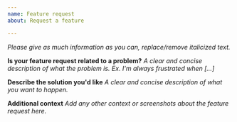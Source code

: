 ```yaml
---
name: Feature request
about: Request a feature

---
```


_Please give as much information as you can, replace/remove italicized text._

**Is your feature request related to a problem?**
_A clear and concise description of what the problem is. Ex. I'm always frustrated when [...]_


**Describe the solution you'd like**
_A clear and concise description of what you want to happen._


**Additional context**
_Add any other context or screenshots about the feature request here._
